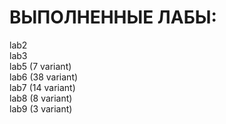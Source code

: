 # ВЫПОЛНЕННЫЕ ЛАБЫ:
lab2  
lab3  
lab5 (7 variant)  
lab6 (38 variant)  
lab7 (14 variant)  
lab8 (8 variant)  
lab9 (3 variant)  

